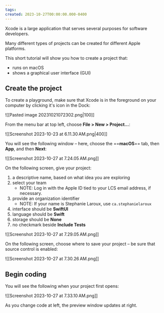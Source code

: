 ```yaml
---
tags:
created: 2023-10-27T00:00:00.000-0400
---
```


Xcode is a large application that serves several purposes for software developers.

Many different types of projects can be created for different Apple platforms.

This short tutorial will show you how to create a project that:

- runs on macOS
- shows a graphical user interface (GUI)
## Create the project

To create a playground, make sure that Xcode is in the foreground on your computer by clicking it's icon in the Dock:

![[Pasted image 20231021072302.png|100]]

From the menu bar at top left, choose **File > New > Project...**:

![[Screenshot 2023-10-23 at 6.11.30 AM.png|400]]

You will see the following window – here, choose the ==**macOS**== tab, then **App**, and then **Next**:

![[Screenshot 2023-10-27 at 7.24.05 AM.png]]

On the following screen, give your project:

1. a descriptive name, based on what idea you are exploring
2. select your team
	- NOTE: Log in with the Apple ID tied to your LCS email address, if necessary.
3. provide an organization identifier
	- NOTE: If your name is Stephanie Laroux, use `ca.stephanielaroux`
4. interface should be **SwiftUI**
5. language should be **Swift**
6. storage should be **None**
7. no checkmark beside **Include Tests**

![[Screenshot 2023-10-27 at 7.29.05 AM.png]]

On the following screen, choose where to save your project – be sure that source control is enabled:

![[Screenshot 2023-10-27 at 7.30.26 AM.png]]
## Begin coding

You will see the following when your project first opens:

![[Screenshot 2023-10-27 at 7.33.10 AM.png]]

As you change code at left, the preview window updates at right.